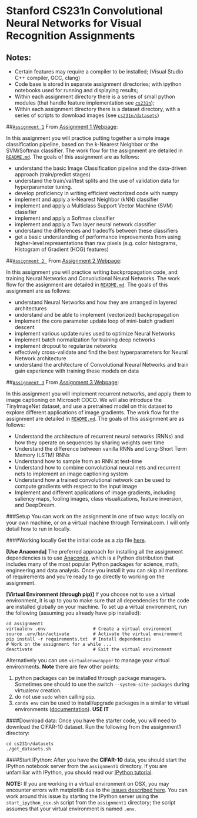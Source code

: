 Stanford CS231n Convolutional Neural Networks for Visual Recognition Assignments
================================================================================
## Notes:
* Certain features may require a compiler to be installed; (Visual Studio C++ compiler, GCC, clang)
* Code base is stored in separate assignment directories; with ipython notebooks used for running and displaying results;
* Within each assignment directory there is a series of small python modules (that handle feature implementation see [`cs231n`](https://github.com/kingtaurus/cs231n/tree/master/assignment1/cs231n));
* Within each assignment directory there is a dataset directory, with a series of scripts to download images (see  [`cs231n/datasets`](https://github.com/kingtaurus/cs231n/tree/master/assignment1/cs231n/datasets))

##[`Assignment 1`](https://github.com/kingtaurus/cs231n/tree/master/assignment1)
From [Assignment 1 Webpage](http://cs231n.github.io/assignments2016/assignment1/):

In this assignment you will practice putting together a simple image classification pipeline, based on the k-Nearest Neighbor or the SVM/Softmax classifier. The work flow for the assignment are detailed in  [`README.md`](https://github.com/kingtaurus/cs231n/blob/master/assignment1/README.md). The goals of this assignment are as follows:

* understand the basic Image Classification pipeline and the data-driven approach (train/predict stages)
* understand the train/val/test splits and the use of validation data for hyperparameter tuning.
* develop proficiency in writing efficient vectorized code with numpy
* implement and apply a k-Nearest Neighbor (kNN) classifier
* implement and apply a Multiclass Support Vector Machine (SVM) classifier
* implement and apply a Softmax classifier
* implement and apply a Two layer neural network classifier
* understand the differences and tradeoffs between these classifiers
* get a basic understanding of performance improvements from using higher-level representations than raw pixels (e.g. color histograms, Histogram of Gradient (HOG) features)

##[`Assignment 2 `](https://github.com/kingtaurus/cs231n/tree/master/assignment2)
From [Assignment 2 Webpage](http://cs231n.github.io/assignments2016/assignment2/):

In this assignment you will practice writing backpropagation code, and training Neural Networks and Convolutional Neural Networks. The work flow for the assignment are detailed in  [`README.md`](https://github.com/kingtaurus/cs231n/blob/master/assignment2/README.md). The goals of this assignment are as follows:

* understand Neural Networks and how they are arranged in layered architectures
* understand and be able to implement (vectorized) backpropagation
* implement the core parameter update loop of mini-batch gradient descent
* implement various update rules used to optimize Neural Networks
* implement batch normalization for training deep networks
* implement dropout to regularize networks
* effectively cross-validate and find the best hyperparameters for Neural Network architecture
* understand the architecture of Convolutional Neural Networks and train gain experience with training these models on data

##[`Assignment 3`](https://github.com/kingtaurus/cs231n/tree/master/assignment3)
From [Assignment 3 Webpage](http://cs231n.github.io/assignments2016/assignment3/):

In this assignment you will implement recurrent networks, and apply them to image captioning on Microsoft COCO. We will also introduce the TinyImageNet dataset, and use a pretrained model on this dataset to explore different applications of image gradients. The work flow for the assignment are detailed in  [`README.md`](https://github.com/kingtaurus/cs231n/blob/master/assignment3/README.md). The goals of this assignment are as follows:

* Understand the architecture of recurrent neural networks (RNNs) and how they operate on sequences by sharing weights over time
* Understand the difference between vanilla RNNs and Long-Short Term Memory (LSTM) RNNs
* Understand how to sample from an RNN at test-time
* Understand how to combine convolutional neural nets and recurrent nets to implement an image captioning system
* Understand how a trained convolutional network can be used to compute gradients with respect to the input image
* Implement and different applications of image gradients, including saliency maps, fooling images, class visualizations, feature inversion, and DeepDream.

###Setup
You can work on the assignment in one of two ways: locally on your own machine, or on a virtual machine through Terminal.com. I will only detail how to run in locally.

####Working locally
Get the initial code as a zip file [here](http://vision.stanford.edu/teaching/cs231n/winter1516_assignment1.zip).

**[Use Anaconda]** The preferred approach for installing all the assignment dependencies is to use [Anaconda](https://www.continuum.io/downloads), which is a Python distribution that includes many of the most popular Python packages for science, math, engineering and data analysis. Once you install it you can skip all mentions of requirements and you're ready to go directly to working on the assignment.

**[Virtual Environment (through pip)]**
If you choose not to use a virtual environment, it is up to you to make sure that all dependencies for the code are installed globally on your machine. To set up a virtual environment, run the following (assuming you already have pip installed):

```
cd assignment1
virtualenv .env                  # Create a virtual environment
source .env/bin/activate         # Activate the virtual environment
pip install -r requirements.txt  # Install dependencies
# Work on the assignment for a while ...
deactivate                       # Exit the virtual environment
```

Alternatively you can use `virtualenvwrapper` to manage your virtual environments. **Note** there are few other points:
1. python packages can be installed through package managers. Sometimes one should to use the switch `--system-site-packages` during virtualenv creation.
2. do not use `sudo` when calling `pip`.
3. `conda env` can be used to install/upgrade packages in a similar to virtual environments ([documentation](http://conda.pydata.org/docs/using/envs.html)). **USE IT**

####Download data:
Once you have the starter code, you will need to download the CIFAR-10 dataset. Run the following from the assignment1 directory:
```
cd cs231n/datasets
./get_datasets.sh
```

####Start IPython:
After you have the **CIFAR-10** data, you should start the IPython notebook server from the `assignment1` directory. If you are unfamiliar with IPython, you should read our [IPython tutorial](http://cs231n.github.io/ipython-tutorial).

**NOTE:** 
If you are working in a virtual environment on OSX, you may encounter errors with matplotlib due to the [issues described here](http://matplotlib.org/faq/virtualenv_faq.html). You can work around this issue by starting the IPython server using the `start_ipython_osx.sh` script from the `assignment1` directory; the script assumes that your virtual environment is named `.env`.
